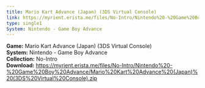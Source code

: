 ```yaml
---
title: Mario Kart Advance (Japan) (3DS Virtual Console)
link: https://myrient.erista.me/files/No-Intro/Nintendo%20-%20Game%20Boy%20Advance/Mario%20Kart%20Advance%20(Japan)%20(3DS%20Virtual%20Console).zip
type: single1
System: Nintendo - Game Boy Advance
---
```

<b>Game:</b> Mario Kart Advance (Japan) (3DS Virtual Console)<br>
<b>System:</b> Nintendo - Game Boy Advance<br>
<b>Collection:</b> No-Intro<br>
<b>Download:</b> https://myrient.erista.me/files/No-Intro/Nintendo%20-%20Game%20Boy%20Advance/Mario%20Kart%20Advance%20(Japan)%20(3DS%20Virtual%20Console).zip